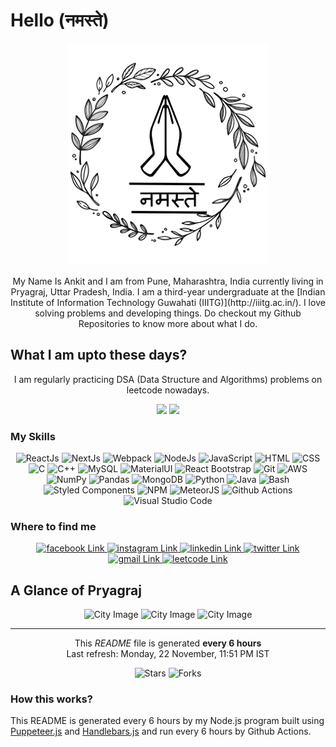 # Hello (नमस्ते) #

<p align="center">
  <img src="./content/images/namaste.jpg" />
</p>

<p align="center">
My Name Is Ankit and I am from Pune, Maharashtra, India currently living in Pryagraj, Uttar Pradesh, India. I am a third-year undergraduate at the [Indian Institute of Information Technology Guwahati (IIITG)](http://iiitg.ac.in/). I love solving problems and developing things. Do checkout my Github Repositories to know more about what I do.
</p>

## What I am upto these days? ##
<p align="center">
I am regularly practicing DSA (Data Structure and Algorithms) problems on leetcode nowadays.
</p>

<p align="center">
  <img src="https://github-readme-stats.vercel.app/api/top-langs/?username=mynameisankit&layout=compact&theme=midnight-purple"></img>
  <img src="https://github-readme-stats.vercel.app/api?username=mynameisankit&show_icons=true&theme=cobalt"></img>
</p>


### My Skills ###
<p align="center">
    <img alt="ReactJs" src="https://img.shields.io/badge/-ReactJs-45b8d8?style=for-the-badge&logo=react&logoColor=white" />
    <img alt="NextJs" src="https://img.shields.io/badge/-NextJs-000000?style=for-the-badge&logo=nextdotjs&logoColor=white" />
    <img alt="Webpack" src="https://img.shields.io/badge/-Webpack-8DD6F9?style=for-the-badge&logo=webpack&logoColor=white" />
    <img alt="NodeJs" src="https://img.shields.io/badge/-NodeJs-43853d?style=for-the-badge&logo=nodedotjs&logoColor=white" />
    <img alt="JavaScript" src="https://img.shields.io/badge/-JavaScript-F7DF1E?style=for-the-badge&logo=javascript&logoColor=white" />
    <img alt="HTML" src="https://img.shields.io/badge/-HTML-E34F26?style=for-the-badge&logo=html5&logoColor=white" />
    <img alt="CSS" src="https://img.shields.io/badge/-CSS-1572B6?style=for-the-badge&logo=css3&logoColor=white" />
    <img alt="C" src="https://img.shields.io/badge/-C-A8B9CC?style=for-the-badge&logo=c&logoColor=white" />
    <img alt="C++" src="https://img.shields.io/badge/-C++-00599C?style=for-the-badge&logo=cplusplus&logoColor=white" />
    <img alt="MySQL" src="https://img.shields.io/badge/-MySQL-4479A1?style=for-the-badge&logo=mysql&logoColor=white" />
    <img alt="MaterialUI" src="https://img.shields.io/badge/-MaterialUI-0081CB?style=for-the-badge&logo=materialui&logoColor=white" />
    <img alt="React Bootstrap" src="https://img.shields.io/badge/-React Bootstrap-7952B3?style=for-the-badge&logo=bootstrap&logoColor=white" />
    <img alt="Git" src="https://img.shields.io/badge/-Git-F05032?style=for-the-badge&logo=git&logoColor=white" />
    <img alt="AWS" src="https://img.shields.io/badge/-AWS-232F3E?style=for-the-badge&logo=amazonaws&logoColor=white" />
    <img alt="NumPy" src="https://img.shields.io/badge/-NumPy-013243?style=for-the-badge&logo=numpy&logoColor=white" />
    <img alt="Pandas" src="https://img.shields.io/badge/-Pandas-150458?style=for-the-badge&logo=pandas&logoColor=white" />
    <img alt="MongoDB" src="https://img.shields.io/badge/-MongoDB-13aa52?style=for-the-badge&logo=mongodb&logoColor=white" />
    <img alt="Python" src="https://img.shields.io/badge/-Python-3776AB?style=for-the-badge&logo=python&logoColor=white" />
    <img alt="Java" src="https://img.shields.io/badge/-Java-007396?style=for-the-badge&logo=java&logoColor=white" />
    <img alt="Bash" src="https://img.shields.io/badge/-Bash-4EAA25?style=for-the-badge&logo=gnubash&logoColor=white" />
    <img alt="Styled Components" src="https://img.shields.io/badge/-Styled Components-db7092?style=for-the-badge&logo=styled-components&logoColor=white" />
    <img alt="NPM" src="https://img.shields.io/badge/-NPM-CB3837?style=for-the-badge&logo=npm&logoColor=white" />
    <img alt="MeteorJS" src="https://img.shields.io/badge/-MeteorJS-DE4F4F?style=for-the-badge&logo=meteor&logoColor=white" />
    <img alt="Github Actions" src="https://img.shields.io/badge/-Github Actions-2088FF?style=for-the-badge&logo=githubactions&logoColor=white" />
    <img alt="Visual Studio Code" src="https://img.shields.io/badge/-Visual Studio Code-007ACC?style=for-the-badge&logo=visualstudiocode&logoColor=white" />
</p>

### Where to find me ###
<p align="center">
    <a href="https://www.facebook.com/my.name.is.ankit.Kumar/">
      <img alt="facebook Link" src="https://img.shields.io/badge/-facebook-1877F2?style=for-the-badge&logo=facebook&logoColor=white" />
    </a>
    <a href="https://www.instagram.com/my.name.is.ankit/">
      <img alt="instagram Link" src="https://img.shields.io/badge/-instagram-E4405F?style=for-the-badge&logo=instagram&logoColor=white" />
    </a>
    <a href="https://www.linkedin.com/in/mynameisankit/">
      <img alt="linkedin Link" src="https://img.shields.io/badge/-linkedin-0A66C2?style=for-the-badge&logo=linkedin&logoColor=white" />
    </a>
    <a href="https://twitter.com/bizzare_kumar">
      <img alt="twitter Link" src="https://img.shields.io/badge/-twitter-1DA1F2?style=for-the-badge&logo=twitter&logoColor=white" />
    </a>
    <a href="mailto:kumar.ankit.862001@gmail.com">
      <img alt="gmail Link" src="https://img.shields.io/badge/-gmail-EA4335?style=for-the-badge&logo=gmail&logoColor=white" />
    </a>
    <a href="https://leetcode.com/bizzareKumar/">
      <img alt="leetcode Link" src="https://img.shields.io/badge/-leetcode-FFA116?style=for-the-badge&logo=leetcode&logoColor=white" />
    </a>
</p>

## A Glance of Pryagraj ##
<p align="center">
  <img width="250" height="250" alt="City Image" src="https://images.unsplash.com/photo-1612981889051-27be7c2d52ec?ixid&#x3D;MnwxMjA3fDB8MHxzZWFyY2h8Mnx8cHJheWFncmFqfGVufDB8fDB8fA%3D%3D&amp;ixlib&#x3D;rb-1.2.1&amp;w&#x3D;1000&amp;q&#x3D;80" /> 
  <img width="250" height="250" alt="City Image" src="https://images.unsplash.com/photo-1585484173186-5f2df1a5ef34?ixid&#x3D;MnwxMjA3fDB8MHxzZWFyY2h8NXx8cHJheWFncmFqfGVufDB8fDB8fA%3D%3D&amp;ixlib&#x3D;rb-1.2.1&amp;w&#x3D;1000&amp;q&#x3D;80" /> 
  <img width="250" height="250" alt="City Image" src="https://media.istockphoto.com/photos/historical-monument-in-allahabad-uttar-pradesh-india-picture-id471497249?b&#x3D;1&amp;k&#x3D;20&amp;m&#x3D;471497249&amp;s&#x3D;170667a&amp;w&#x3D;0&amp;h&#x3D;xD7bd7GzGfKH4SJGdK1c19WhaHaB4_9fCH5kUzWe2I8&#x3D;" /> 
</p>

------------

<p align="center">
  This <i>README</i> file is generated <b>every 6 hours</b>
  </br>
  Last refresh: Monday, 22 November, 11:51 PM IST
  <br />
</p>

<p align="center">
  <img alt="Stars" src="https://shields.io/badge/Stars-1-0A66C2?style=for-the-badge"/> 
  <img alt="Forks" src="https://shields.io/badge/Forks-0-0A66C2?style=for-the-badge"/>
</p>

### How this works? ###
This README is generated every 6 hours by my Node.js program built using [Puppeteer.js](https://github.com/puppeteer/puppeteer) and [Handlebars.js](https://handlebarsjs.com/) and run every 6 hours by Github Actions.
